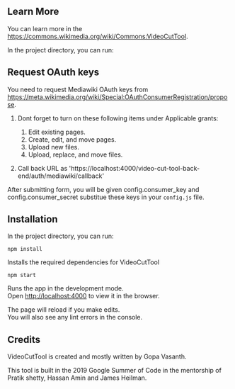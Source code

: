 ## Learn More

You can learn more in the https://commons.wikimedia.org/wiki/Commons:VideoCutTool.

In the project directory, you can run:

## Request OAuth keys

You need to request Mediawiki OAuth keys from https://meta.wikimedia.org/wiki/Special:OAuthConsumerRegistration/propose.

1. Dont forget to turn on these following items under Applicable grants:

	1. Edit existing pages.
	2. Create, edit, and move pages.
	3. Upload new files.
	4. Upload, replace, and move files.

2. Call back URL as 'https://localhost:4000/video-cut-tool-back-end/auth/mediawiki/callback'
	
After submitting form, you will be given config.consumer_key and config.consumer_secret substitue these keys in your `config.js` file.

## Installation

In the project directory, you can run:

`npm install`

Installs the required dependencies for VideoCutTool

`npm start`

Runs the app in the development mode.<br>
Open [http://localhost:4000](http://localhost:4000) to view it in the browser.

The page will reload if you make edits.<br>
You will also see any lint errors in the console.

## Credits

VideoCutTool is created and mostly written by Gopa Vasanth.

This tool is built in the 2019 Google Summer of Code in the mentorship of
Pratik shetty, Hassan Amin and James Heilman.
